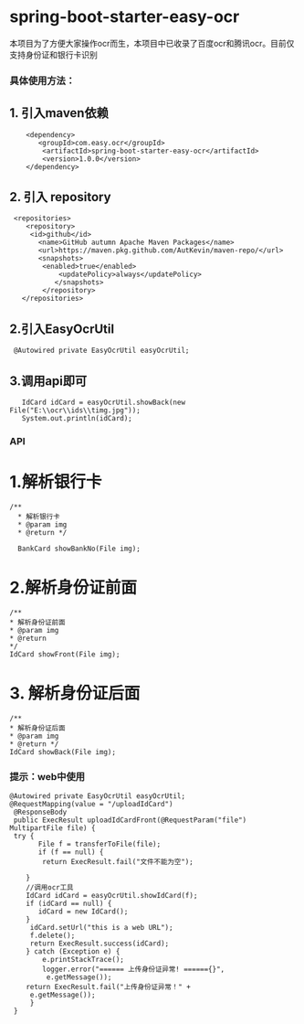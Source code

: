 # spring-boot-starter-easy-ocr


本项目为了方便大家操作ocr而生，本项目中已收录了百度ocr和腾讯ocr。目前仅支持身份证和银行卡识别
### 具体使用方法：
## 1. 引入maven依赖
        <dependency>
           <groupId>com.easy.ocr</groupId>
            <artifactId>spring-boot-starter-easy-ocr</artifactId>
            <version>1.0.0</version>
        </dependency>

## 2. 引入 repository

     <repositories>
        <repository>
         <id>github</id>
           <name>GitHub autumn Apache Maven Packages</name>
           <url>https://maven.pkg.github.com/AutKevin/maven-repo/</url>
           <snapshots>
            <enabled>true</enabled>
                <updatePolicy>always</updatePolicy>
               </snapshots>
            </repository>
       </repositories>
    

## 2.引入EasyOcrUtil
     @Autowired private EasyOcrUtil easyOcrUtil; 

## 3.调用api即可
       IdCard idCard = easyOcrUtil.showBack(new File("E:\\ocr\\ids\\timg.jpg"));
       System.out.println(idCard);



### API

# 1.解析银行卡


    /** 
      * 解析银行卡 
      * @param img 
      * @return */ 
  
      BankCard showBankNo(File img);


# 2.解析身份证前面

    /**
    * 解析身份证前面 
    * @param img 
    * @return 
    */
    IdCard showFront(File img);

# 3. 解析身份证后面 

    /** 
    * 解析身份证后面 
    * @param img 
    * @return */
    IdCard showBack(File img);


### 提示：web中使用


    @Autowired private EasyOcrUtil easyOcrUtil;
    @RequestMapping(value = "/uploadIdCard")
     @ResponseBody
     public ExecResult uploadIdCardFront(@RequestParam("file") MultipartFile file) {
     try {   
           File f = transferToFile(file);   
           if (f == null) {     
            return ExecResult.fail("文件不能为空"); 
        
        } 
        //调用ocr工具        
        IdCard idCard = easyOcrUtil.showIdCard(f);  
        if (idCard == null) {      
           idCard = new IdCard(); 
        }
         idCard.setUrl("this is a web URL");
         f.delete(); 
         return ExecResult.success(idCard);
        } catch (Exception e) {  
            e.printStackTrace();  
            logger.error("====== 上传身份证异常! ======{}",
             e.getMessage());   
        return ExecResult.fail("上传身份证异常！" +
         e.getMessage());        
         }
     }

